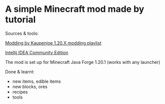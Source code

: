 # A simple Minecraft mod made by tutorial

Sources & tools:

[Modding by Kaupenjoe 1.20.X modding playlist](https://www.youtube.com/playlist?list=PLKGarocXCE1H9Y21-pxjt5Pt8bW14twa-)

[Intellij IDEA Community Edition](https://www.jetbrains.com/idea/download/?section=windows)

The mod is set up for Minecraft Java Forge 1.20.1 (works with any launcher)

Done & learnt:
- new items, edible items
- new blocks, ores
- recipes
- tools